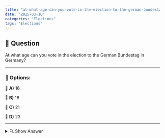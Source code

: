 ```yaml
---
title: "at-what-age-can-you-vote-in-the-election-to-the-german-bundestag-in-germany"
date: "2025-03-10"
categories: "Elections"
tags: "Elections"
---
```


## 📌 **Question**

At what age can you vote in the election to the German Bundestag in Germany?



---

### 📝 **Options:**

🔘 **A)** 16

🔘 **B)** 18

🔘 **C)** 21

🔘 **D)** 23

---

<details>
  <summary>🔍 Show Answer</summary>

  <p>
💡  <b>Correct Answer:</b>  b
  </p>
  <p>
    📖<b>Explanation:</b>
    In Germany, electoral law regulates the age at which citizens are allowed to participate in national elections. This provision is important for political participation and ensures that voters have the necessary maturity. Traditionally, the minimum age for elections to the German Bundestag is 18. However, there are discussions and some exceptions for younger voters in certain elections. Understanding this regulation helps to better classify the given answer options.
  </p>
</details>
